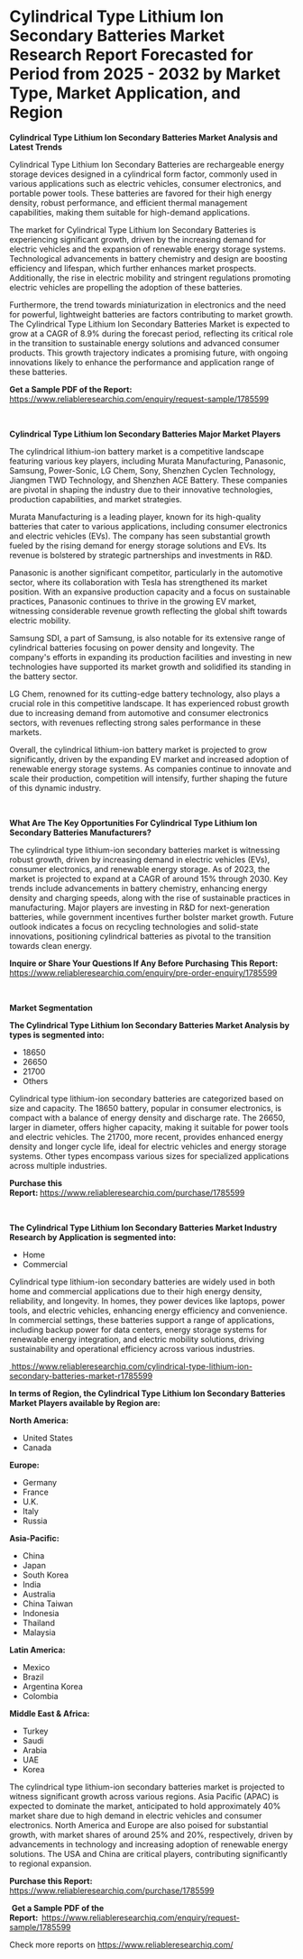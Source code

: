 <p><h1>Cylindrical Type Lithium Ion Secondary Batteries Market Research Report Forecasted for Period from 2025 -  2032 by Market Type, Market Application, and Region</h1></p><p><strong>Cylindrical Type Lithium Ion Secondary Batteries Market Analysis and Latest Trends</strong></p>
<p><p>Cylindrical Type Lithium Ion Secondary Batteries are rechargeable energy storage devices designed in a cylindrical form factor, commonly used in various applications such as electric vehicles, consumer electronics, and portable power tools. These batteries are favored for their high energy density, robust performance, and efficient thermal management capabilities, making them suitable for high-demand applications.</p><p>The market for Cylindrical Type Lithium Ion Secondary Batteries is experiencing significant growth, driven by the increasing demand for electric vehicles and the expansion of renewable energy storage systems. Technological advancements in battery chemistry and design are boosting efficiency and lifespan, which further enhances market prospects. Additionally, the rise in electric mobility and stringent regulations promoting electric vehicles are propelling the adoption of these batteries.</p><p>Furthermore, the trend towards miniaturization in electronics and the need for powerful, lightweight batteries are factors contributing to market growth. The Cylindrical Type Lithium Ion Secondary Batteries Market is expected to grow at a CAGR of 8.9% during the forecast period, reflecting its critical role in the transition to sustainable energy solutions and advanced consumer products. This growth trajectory indicates a promising future, with ongoing innovations likely to enhance the performance and application range of these batteries.</p></p>
<p><strong>Get a Sample PDF of the Report:&nbsp;</strong> <a href="https://www.reliableresearchiq.com/enquiry/request-sample/1785599?utm_campaign=3066&utm_medium=2&utm_source=Github&utm_content=ia&utm_term=25032025&utm_id=cylindrical-type-lithium-ion-secondary-batteries">https://www.reliableresearchiq.com/enquiry/request-sample/1785599</a></p>
<p>&nbsp;</p>
<p><strong>Cylindrical Type Lithium Ion Secondary Batteries Major Market Players</strong></p>
<p><p>The cylindrical lithium-ion battery market is a competitive landscape featuring various key players, including Murata Manufacturing, Panasonic, Samsung, Power-Sonic, LG Chem, Sony, Shenzhen Cyclen Technology, Jiangmen TWD Technology, and Shenzhen ACE Battery. These companies are pivotal in shaping the industry due to their innovative technologies, production capabilities, and market strategies.</p><p>Murata Manufacturing is a leading player, known for its high-quality batteries that cater to various applications, including consumer electronics and electric vehicles (EVs). The company has seen substantial growth fueled by the rising demand for energy storage solutions and EVs. Its revenue is bolstered by strategic partnerships and investments in R&D.</p><p>Panasonic is another significant competitor, particularly in the automotive sector, where its collaboration with Tesla has strengthened its market position. With an expansive production capacity and a focus on sustainable practices, Panasonic continues to thrive in the growing EV market, witnessing considerable revenue growth reflecting the global shift towards electric mobility.</p><p>Samsung SDI, a part of Samsung, is also notable for its extensive range of cylindrical batteries focusing on power density and longevity. The company's efforts in expanding its production facilities and investing in new technologies have supported its market growth and solidified its standing in the battery sector.</p><p>LG Chem, renowned for its cutting-edge battery technology, also plays a crucial role in this competitive landscape. It has experienced robust growth due to increasing demand from automotive and consumer electronics sectors, with revenues reflecting strong sales performance in these markets.</p><p>Overall, the cylindrical lithium-ion battery market is projected to grow significantly, driven by the expanding EV market and increased adoption of renewable energy storage systems. As companies continue to innovate and scale their production, competition will intensify, further shaping the future of this dynamic industry.</p></p>
<p>&nbsp;</p>
<p><strong>What Are The Key Opportunities For Cylindrical Type Lithium Ion Secondary Batteries Manufacturers?</strong></p>
<p><p>The cylindrical type lithium-ion secondary batteries market is witnessing robust growth, driven by increasing demand in electric vehicles (EVs), consumer electronics, and renewable energy storage. As of 2023, the market is projected to expand at a CAGR of around 15% through 2030. Key trends include advancements in battery chemistry, enhancing energy density and charging speeds, along with the rise of sustainable practices in manufacturing. Major players are investing in R&D for next-generation batteries, while government incentives further bolster market growth. Future outlook indicates a focus on recycling technologies and solid-state innovations, positioning cylindrical batteries as pivotal to the transition towards clean energy.</p></p>
<p><strong>Inquire or Share Your Questions If Any Before Purchasing This Report:</strong> <a href="https://www.reliableresearchiq.com/enquiry/pre-order-enquiry/1785599?utm_campaign=3066&utm_medium=2&utm_source=Github&utm_content=ia&utm_term=25032025&utm_id=cylindrical-type-lithium-ion-secondary-batteries">https://www.reliableresearchiq.com/enquiry/pre-order-enquiry/1785599</a></p>
<p>&nbsp;</p>
<p><strong>Market Segmentation</strong></p>
<p><strong>The Cylindrical Type Lithium Ion Secondary Batteries Market Analysis by types is segmented into:</strong></p>
<p><ul><li>18650</li><li>26650</li><li>21700</li><li>Others</li></ul></p>
<p><p>Cylindrical type lithium-ion secondary batteries are categorized based on size and capacity. The 18650 battery, popular in consumer electronics, is compact with a balance of energy density and discharge rate. The 26650, larger in diameter, offers higher capacity, making it suitable for power tools and electric vehicles. The 21700, more recent, provides enhanced energy density and longer cycle life, ideal for electric vehicles and energy storage systems. Other types encompass various sizes for specialized applications across multiple industries.</p></p>
<p><strong>Purchase this Report:&nbsp;</strong><a href="https://www.reliableresearchiq.com/purchase/1785599?utm_campaign=3066&utm_medium=2&utm_source=Github&utm_content=ia&utm_term=25032025&utm_id=cylindrical-type-lithium-ion-secondary-batteries">https://www.reliableresearchiq.com/purchase/1785599</a></p>
<p>&nbsp;</p>
<p><strong>The Cylindrical Type Lithium Ion Secondary Batteries Market Industry Research by Application is segmented into:</strong></p>
<p><ul><li>Home</li><li>Commercial</li></ul></p>
<p><p>Cylindrical type lithium-ion secondary batteries are widely used in both home and commercial applications due to their high energy density, reliability, and longevity. In homes, they power devices like laptops, power tools, and electric vehicles, enhancing energy efficiency and convenience. In commercial settings, these batteries support a range of applications, including backup power for data centers, energy storage systems for renewable energy integration, and electric mobility solutions, driving sustainability and operational efficiency across various industries.</p></p>
<p><a href="https://www.reliableresearchiq.com/cylindrical-type-lithium-ion-secondary-batteries-market-r1785599?utm_campaign=3066&utm_medium=2&utm_source=Github&utm_content=ia&utm_term=25032025&utm_id=cylindrical-type-lithium-ion-secondary-batteries">&nbsp;https://www.reliableresearchiq.com/cylindrical-type-lithium-ion-secondary-batteries-market-r1785599</a></p>
<p><strong>In terms of Region, the Cylindrical Type Lithium Ion Secondary Batteries Market Players available by Region are:</strong></p>
<p>
    <p> <strong> North America: </strong>
        <ul>
            <li>United States</li>
            <li>Canada</li>
        </ul>
        </p> 
    <p> <strong> Europe: </strong>
        <ul>
            <li>Germany</li>
            <li>France</li>
            <li>U.K.</li>
            <li>Italy</li>
            <li>Russia</li>
        </ul>
        </p> 
    <p> <strong> Asia-Pacific: </strong>
        <ul>
            <li>China</li>
            <li>Japan</li>
            <li>South Korea</li>
            <li>India</li>
            <li>Australia</li>
            <li>China Taiwan</li>
            <li>Indonesia</li>
            <li>Thailand</li>
            <li>Malaysia</li>
        </ul>
        </p> 
    <p> <strong> Latin America: </strong>
        <ul>
            <li>Mexico</li>
            <li>Brazil</li>
            <li>Argentina Korea</li>
            <li>Colombia</li>
        </ul>
        </p> 
    <p> <strong> Middle East & Africa: </strong>
        <ul>
            <li>Turkey</li>
            <li>Saudi</li>
            <li>Arabia</li>
            <li>UAE</li>
            <li>Korea</li>
        </ul>
    </p>
    </p>
<p><p>The cylindrical type lithium-ion secondary batteries market is projected to witness significant growth across various regions. Asia Pacific (APAC) is expected to dominate the market, anticipated to hold approximately 40% market share due to high demand in electric vehicles and consumer electronics. North America and Europe are also poised for substantial growth, with market shares of around 25% and 20%, respectively, driven by advancements in technology and increasing adoption of renewable energy solutions. The USA and China are critical players, contributing significantly to regional expansion.</p></p>
<p><strong>Purchase this Report: </strong><a href="https://www.reliableresearchiq.com/purchase/1785599?utm_campaign=3066&utm_medium=2&utm_source=Github&utm_content=ia&utm_term=25032025&utm_id=cylindrical-type-lithium-ion-secondary-batteries">https://www.reliableresearchiq.com/purchase/1785599</a></p>
<p>&nbsp;<strong>Get a Sample PDF of the Report:&nbsp;&nbsp;</strong><a href="https://www.reliableresearchiq.com/enquiry/request-sample/1785599?utm_campaign=3066&utm_medium=2&utm_source=Github&utm_content=ia&utm_term=25032025&utm_id=cylindrical-type-lithium-ion-secondary-batteries">https://www.reliableresearchiq.com/enquiry/request-sample/1785599</a></p>
<p><strong></strong></p>
<p>Check more reports on <a href="https://www.reliableresearchiq.com/?utm_campaign=3066&utm_medium=2&utm_source=Github&utm_content=ia&utm_term=25032025&utm_id=cylindrical-type-lithium-ion-secondary-batteries">https://www.reliableresearchiq.com/</a></p>